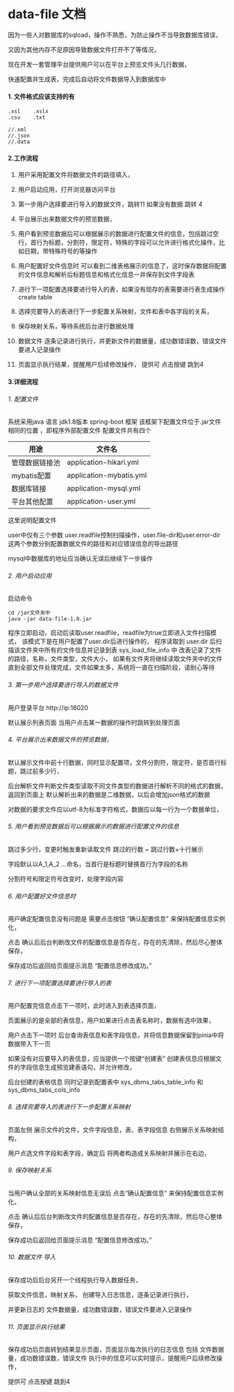 # data-file 文档

因为一些人对数据库的sqload，操作不熟悉，为防止操作不当导致数据库错误，

又因为其他内存不足原因导致数据文件打开不了等情况，

现在开发一套管理平台提供用户可以在平台上预览文件头几行数据，

快速配置并生成表，完成后自动将文件数据导入到数据库中


#### 1. 文件格式应该支持的有

```
.xsl 	.xslx	
.csv	.txt	

//.xml
//.json
//.data
```

#### 2.工作流程


1. 用户采用配置文件将数据文件的路径填入，
2. 用户启动应用，打开浏览器访问平台
3. 第一步用户选择要进行导入的数据文件，跳转11 如果没有数据 跳转 4

4. 平台展示出来数据文件的预览数据，
5. 用户看到预览数据后可以根据展示的数据进行配置文件的信息，包括跳过空行，首行为标题，分割符，限定符，特殊的字段可以允许进行格式化操作，比如日期，带特殊符号的等操作
6. 用户配置好文件信息时 可以看到二维表格展示的信息了，这时保存数据将配置的文件信息和解析后标题信息和格式化信息一并保存到文件字段表
7. 进行下一项配置选择要进行导入的表，如果没有现存的表需要进行表生成操作 create table 
8. 选择完要导入的表进行下一步配置关系映射，文件和表中各字段的关系，
9. 保存映射关系，等待系统后台进行数据处理
10. 数据文件 逐条记录进行执行，并更新文件的数据量，成功数错误数，错误文件要进入记录操作

11. 页面显示执行结果，提醒用户后续修改操作， 提供可 点击按键 跳到4 
 
 
 
 
#### 3.详细流程

###### 1. 配置文件

系统采用java 语言 jdk1.8版本 spring-boot 框架
该框架下配置文件位于.jar文件相同的位置 ，即程序外部配置文件
配置文件共有四个

|用途|文件名|
|-|-|
|管理数据链接池|application-hikari.yml	|
|mybatis配置|application-mybatis.yml	|
|数据库链接|application-mysql.yml		|
|平台其他配置|application-user.yml		|


这里说明配置文件

user中仅有三个参数 user.readfile控制扫描操作，user.file-dir和user.error-dir 这两个参数分别配置数据文件的路径和对应错误信息的导出路径

mysql中数据库的地址应当确认无误后继续下一步操作


###### 2. 用户启动应用
启动命令 
```
cd /jar文件夹中
java -jar data-file-1.0.jar
```

程序立即启动，启动后读取user.readfile，readfile为true立即进入文件扫描模式，
该模式下是在用户配置了user.dir后进行操作的，
程序读取到 user.dir 后扫描该文件夹中所有的文件信息并记录到表 sys_load_file_info 中
改表记录了文件的路径，名称，文件类型，文件大小，
如果有文件夹将继续读取文件夹中的文件直到全部文件处理完成，文件如果太多，系统将一直在扫描阶段，请耐心等待


###### 3. 第一步用户选择要进行导入的数据文件

用户登录平台 
http://ip:18020

默认展示列表页面 当用户点击某一数据的操作时跳转到处理页面



###### 4. 平台展示出来数据文件的预览数据，

默认展示文件中前十行数据，同时显示配置项，文件分割符，限定符，是否首行标题，跳过前多少行，

后台解析文件判断文件类型读取不同文件类型的数据进行解析不同的格式的数据，返回到页面上 默认解析出来的数据是二维数据，以后会增加json格式的数据

对数据的要求文件应以utf-8为标准字符格式，数据应以每一行为一个数据单位，


###### 5. 用户看到预览数据后可以根据展示的数据进行配置文件的信息

跳过多少行，变更时触发重新读取文件 跳过的行数 ~ 跳过行数+十行展示

字段默认以A_1,A_2 ...命名，当首行是标题时替换首行为字段的名称

分割符号和限定符号改变时，处理字段内容




###### 6. 用户配置好文件信息时
用户确定配置信息没有问题是 需要点击按钮 “确认配置信息" 来保持配置信息实例化，

点击 确认后后台判断改文件的配置信息是否存在，存在的先清除，然后尽心整体保存，

保存成功后返回给页面提示消息 “配置信息修改成功。”



###### 7. 进行下一项配置选择要进行导入的表
用户配置完信息点击下一项时，此时进入到表选择页面，

页面展示的是全部的表信息，用户如果进行点击表名称时，数据有选中效果，

用户点击下一项时 后台查询表信息和表字段信息，并将信息数据保留到pinia中将数据带入下一页

如果没有对应要导入的表信息，应当提供一个按键“创建表” 
创建表信息应根据文件的字段信息生成预览建表语句，并允许修改，

后台创建的表格信息 同时记录到配置表中 sys_dbms_tabs_table_info 和 sys_dbms_tabs_cols_info


###### 8. 选择完要导入的表进行下一步配置关系映射
页面左侧 展示文件的文件，文件字段信息，表、表字段信息
    右侧展示关系映射结构，

用户点选文件字段和表字段，确定后 将两者构造成关系映射并展示在右边，



###### 9. 保存映射关系
当用户确认全部的关系映射信息无误后 点击“确认配置信息” 来保持配置信息实例化，

点击 确认后后台判断改文件的配置信息是否存在，存在的先清除，然后尽心整体保存，

保存成功后返回给页面提示消息 “配置信息修改成功。”


###### 10. 数据文件 导入
保存成功后后台另开一个线程执行导入数据任务，

获取文件信息，映射关系，
创建导入日志信息，逐条记录进行执行，

并更新日志的 文件数据量，成功数错误数，错误文件要进入记录操作



###### 11. 页面显示执行结果

保存成功后页面转到结果显示页面，页面显示每次执行的日志信息  包括 文件数据量，成功数错误数，错误文件
执行中的信息可以实时提示，提醒用户后续修改操作， 

提供可 点击按键 跳到4 



















